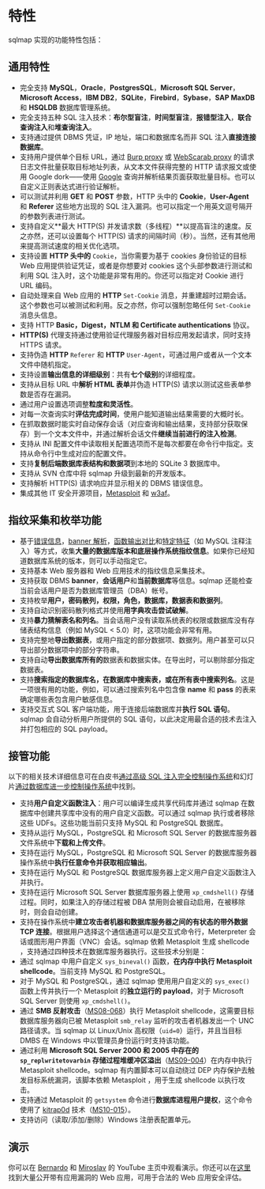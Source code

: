 # 特性

sqlmap 实现的功能特性包括：

## 通用特性

* 完全支持 **MySQL**，**Oracle**，**PostgresSQL**，**Microsoft SQL Server**，**Microsoft Access**，**IBM DB2**，**SQLite**，**Firebird**，**Sybase**，**SAP MaxDB** 和 **HSQLDB** 数据库管理系统。
* 完全支持五种 SQL 注入技术：**布尔型盲注**，**时间型盲注**，**报错型注入**，**联合查询注入**和**堆查询注入**。
* 支持通过提供 DBMS 凭证，IP 地址，端口和数据库名而非 SQL 注入**直接连接数据库**。
* 支持用户提供单个目标 URL，通过 [Burp proxy](http://portswigger.net/suite/) 或 [WebScarab proxy](http://www.owasp.org/index.php/Category:OWASP_WebScarab_Project) 的请求日志文件批量获取目标地址列表，从文本文件获得完整的 HTTP 请求报文或使用 Google dork——使用 [Google](http://www.google.com) 查询并解析结果页面获取批量目标。也可以自定义正则表达式进行验证解析。
* 可以测试并利用 **GET** 和 **POST** 参数，HTTP 头中的 **Cookie**，**User-Agent** 和 **Referer** 这些地方出现的 SQL 注入漏洞。也可以指定一个用英文逗号隔开的参数列表进行测试。
* 支持自定义**最大 HTTP(S) 并发请求数（多线程）**以提高盲注的速度。反之亦然，还可以设置每个 HTTP(S) 请求的间隔时间（秒）。当然，还有其他用来提高测试速度的相关优化选项。
* 支持设置 **HTTP 头中的** `Cookie`，当你需要为基于 cookies 身份验证的目标 Web 应用提供验证凭证，或者是你想要对 cookies 这个头部参数进行测试和利用 SQL 注入时，这个功能是非常有用的。你还可以指定对 Cookie 进行 URL 编码。
* 自动处理来自 Web 应用的 **HTTP** `Set-Cookie` 消息，并重建超时过期会话。这个参数也可以被测试和利用。反之亦然，你可以强制忽略任何 `Set-Cookie` 消息头信息。
* 支持 HTTP **Basic，Digest，NTLM 和 Certificate authentications** 协议。
* **HTTP(S)** 代理支持通过使用验证代理服务器对目标应用发起请求，同时支持 HTTPS 请求。
* 支持伪造 **HTTP** `Referer` 和 **HTTP** `User-Agent`，可通过用户或者从一个文本文件中随机指定。
* 支持设置**输出信息的详细级别**：共有**七个级别**的详细程度。
* 支持从目标 URL 中**解析 HTML 表单**并伪造 HTTP(S) 请求以测试这些表单参数是否存在漏洞。
* 通过用户设置选项调整**粒度和灵活性**。
* 对每一次查询实时**评估完成时间**，使用户能知道输出结果需要的大概时长。
* 在抓取数据时能实时自动保存会话（对应查询和输出结果，支持部分获取保存）到一个文本文件中，并通过解析会话文件**继续当前进行的注入检测**。
* 支持从 INI 配置文件中读取相关配置选项而不是每次都要在命令行中指定。支持从命令行中生成对应的配置文件。
* 支持**复制后端数据库表结构和数据项**到本地的 SQLite 3 数据库中。
* 支持从 SVN 仓库中将 sqlmap 升级到最新的开发版本。
* 支持解析 HTTP(S) 请求响应并显示相关的 DBMS 错误信息。
* 集成其他 IT 安全开源项目，[Metasploit](http://metasploit.com) 和 [w3af](http://w3af.sourceforge.net)。

## 指纹采集和枚举功能

* 基于[错误信息](http://bernardodamele.blogspot.com/2007/06/database-management-system-fingerprint.html)，[banner 解析](http://bernardodamele.blogspot.com/2007/06/database-management-system-fingerprint.html)，[函数输出对比](http://bernardodamele.blogspot.com/2007/07/more-on-database-management-system.html)和[特定特征](http://bernardodamele.blogspot.com/2007/07/more-on-database-management-system.html)（如 MySQL 注释注入）等方式，收集**大量的数据库版本和底层操作系统指纹信息**。如果你已经知道数据库系统的版本，则可以手动指定它。
* 支持基本 Web 服务器和 Web 应用技术的指纹信息采集技术。
* 支持获取 DBMS **banner**，**会话用户**和**当前数据库**等信息。sqlmap 还能检查当前会话用户是否为数据库管理员（DBA）帐号。
* 支持枚举**用户，密码散列，权限，角色，数据库，数据表和数据列**。
* 支持自动识别密码散列格式并使用**用字典攻击尝试破解**。
* 支持**暴力猜解表名和列名**。当会话用户没有读取系统表的权限或数据库没有存储表结构信息（例如 MySQL &lt; 5.0）时，这项功能会非常有用。
* 支持完整地**导出数据表**，或用户指定的部分数据项、数据列。用户甚至可以只导出部分数据项中的部分字符串。
* 支持自动**导出数据库所有的**数据表和数据实体。在导出时，可以剔除部分指定数据表。
* 支持**搜索指定的数据库名，在数据库中搜索表，或在所有表中搜索列名**。这是一项很有用的功能，例如，可以通过搜索列名中包含像 **name** 和 **pass** 的表来确定哪些表包含用户敏感信息。
* 支持交互式 SQL 客户端功能，用于连接后端数据库并**执行 SQL 语句**。sqlmap 会自动分析用户所提供的 SQL 语句，以此决定用最合适的技术去注入并打包相应的 SQL payload。

## 接管功能

以下的相关技术详细信息可在白皮书[通过高级 SQL 注入完全控制操作系统](http://www.slideshare.net/inquis/advanced-sql-injection-to-operating-system-full-control-whitepaper-4633857)和幻灯片[通过数据库进一步控制操作系统](http://www.slideshare.net/inquis/expanding-the-control-over-the-operating-system-from-the-database)中找到。

* 支持**用户自定义函数注入**：用户可以编译生成共享代码库并通过 sqlmap 在数据库中创建共享库中没有的用户自定义函数。可以通过 sqlmap 执行或者移除这些 UDFs。这些功能当前只支持 MySQL 和 PostgreSQL 数据库。
* 支持从运行 MySQL，PostgreSQL 和 Microsoft SQL Server 的数据库服务器文件系统中**下载和上传文件**。
* 支持在运行 MySQL，PostgreSQL 和 Microsoft SQL Server 的数据库服务器操作系统中**执行任意命令并获取相应输出**。
* 支持在运行 MySQL 和 PostgreSQL 数据库服务器上定义用户自定义函数注入并执行。
* 支持在运行 Microsoft SQL Server 数据库服务器上使用 `xp_cmdshell()` 存储过程。同时，如果注入的存储过程被 DBA 禁用则会被自动启用，在被移除时，则会自动创建。
* 支持在操作系统中**建立攻击者机器和数据库服务器之间的有状态的带外数据 TCP 连接**。根据用户选择这个通信通道可以是交互式命令行，Meterpreter 会话或图形用户界面（VNC）会话。sqlmap 依赖 Metasploit 生成 shellcode ，支持通过四种技术在数据库服务器执行。这些技术分别是：
* 通过 sqlmap 中用户自定义 `sys_bineval()` 函数，**在内存中执行 Metasploit shellcode**。当前支持 MySQL 和 PostgreSQL。
* 对于 MySQL 和 PostgreSQL，通过 sqlmap 使用用户自定义的 `sys_exec()` 函数上传并执行一个 Metasploit 的**独立运行的 payload**，对于 Microsoft SQL Server 则使用 `xp_cmdshell()`。
* 通过 **SMB 反射攻击**（[MS08-068](http://www.microsoft.com/technet/security/Bulletin/MS08-068.mspx)）执行 Metasploit shellcode，这需要目标数据库服务器向已被 Metasploit `smb_relay` 监听的攻击者机器发出一个 UNC 路径请求。当 sqlmap 以 Linux/Unix 高权限（`uid=0`）运行，并且当目标 DMBS 在 Windows 中以管理员身份运行时支持该功能。
* 通过利用 **Microsoft SQL Server 2000 和 2005 中存在的 **`sp_replwritetovarbin`** 存储过程堆缓冲区溢出**（[MS09-004](http://www.microsoft.com/technet/security/bulletin/ms09-004.mspx)）在内存中执行 Metasploit shellcode。sqlmap 有内置脚本可以自动绕过 DEP 内存保护去触发目标系统漏洞，该脚本依赖 Metasploit ，用于生成 shellcode 以执行攻击。
* 支持通过 Metasploit 的 `getsystem` 命令进行**数据库进程用户提权**，这个命令使用了 [kitrap0d](http://archives.neohapsis.com/archives/fulldisclosure/2010-01/0346.html) 技术（[MS10-015](http://www.microsoft.com/technet/security/bulletin/ms10-015.mspx)）。
* 支持访问（读取/添加/删除）Windows 注册表配置单元。

## 演示

你可以在 [Bernardo](http://www.youtube.com/user/inquisb/videos) 和 [Miroslav](http://www.youtube.com/user/stamparm/videos) 的 YouTube 主页中观看演示。你还可以在[这里](http://unconciousmind.blogspot.com/search/label/sqlmap)找到大量公开带有应用漏洞的 Web 应用，可用于合法的 Web 应用安全评估。

